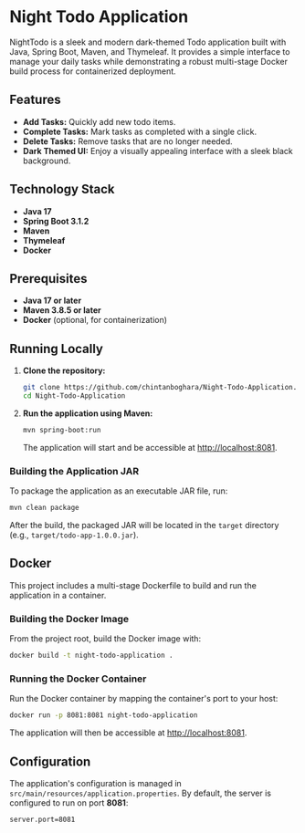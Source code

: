 # Night Todo Application

NightTodo is a sleek and modern dark-themed Todo application built with Java, Spring Boot, Maven, and Thymeleaf. It provides a simple interface to manage your daily tasks while demonstrating a robust multi-stage Docker build process for containerized deployment.

## Features

- **Add Tasks:** Quickly add new todo items.
- **Complete Tasks:** Mark tasks as completed with a single click.
- **Delete Tasks:** Remove tasks that are no longer needed.
- **Dark Themed UI:** Enjoy a visually appealing interface with a sleek black background.

## Technology Stack

- **Java 17**
- **Spring Boot 3.1.2**
- **Maven**
- **Thymeleaf**
- **Docker**

## Prerequisites

- **Java 17 or later**
- **Maven 3.8.5 or later**
- **Docker** (optional, for containerization)

## Running Locally

1. **Clone the repository:**

   ```bash
   git clone https://github.com/chintanboghara/Night-Todo-Application.git
   cd Night-Todo-Application
   ```

2. **Run the application using Maven:**

   ```bash
   mvn spring-boot:run
   ```

   The application will start and be accessible at [http://localhost:8081](http://localhost:8081).

### Building the Application JAR

To package the application as an executable JAR file, run:

```bash
mvn clean package
```

After the build, the packaged JAR will be located in the `target` directory (e.g., `target/todo-app-1.0.0.jar`).

## Docker

This project includes a multi-stage Dockerfile to build and run the application in a container.

### Building the Docker Image

From the project root, build the Docker image with:

```bash
docker build -t night-todo-application .
```

### Running the Docker Container

Run the Docker container by mapping the container's port to your host:

```bash
docker run -p 8081:8081 night-todo-application
```

The application will then be accessible at [http://localhost:8081](http://localhost:8081).

## Configuration

The application's configuration is managed in `src/main/resources/application.properties`. By default, the server is configured to run on port **8081**:

```properties
server.port=8081
```
